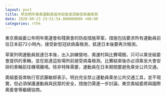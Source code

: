 ```yaml
---
layout: post
title: 參加明年東奧運動員抵埗前後或須接受病毒檢測
date: 2020-09-23 23:51:54.000000000 +08:00
categories: rthk
---
```


東京奧組委公布明年奧運會和殘奧會的防疫措施草案，措施包括要求所有運動員前往日本前72小時內，接受新型冠狀病毒檢測，抵達日本後要再次檢測。

草案列明運動員抵達日本後，出入訓練營地、奧運村與比賽場館，只可以乘坐組委會提供的車輛，並在抵達這些場所前接受病毒檢測。比賽結束後亦必須乘坐大會安排的車輛前往機場離境。除非特殊需要，運動員在日本期間要避免乘坐公共交通。

奧組委首席執行官武藤敏郎表示，明白完全禁止運動員乘坐公共交通工具，並不現實，但必須保護運動員與民眾的安全，措施仍需進一步討論，東京奧組委將與國際奧委會等繼續協商。
